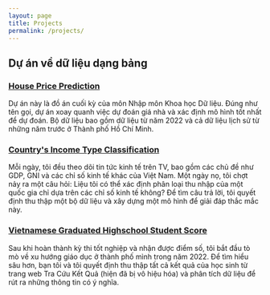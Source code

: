 ```yaml
---
layout: page
title: Projects
permalink: /projects/
---
```


## **Dự án về dữ liệu dạng bảng**
### [House Price Prediction](/projects/house_price_prediction)
Dự án này là đồ án cuối kỳ của môn Nhập môn Khoa học Dữ liệu. Đúng như tên gọi, dự án xoay quanh việc dự đoán giá nhà và xác định mô hình tốt nhất để dự đoán. Bộ dữ liệu bao gồm dữ liệu từ năm 2022 và cả dữ liệu lịch sử từ những năm trước ở Thành phố Hồ Chí Minh.

### [Country's Income Type Classification](/404.html)
Mỗi ngày, tôi đều theo dõi tin tức kinh tế trên TV, bao gồm các chủ đề như GDP, GNI và các chỉ số kinh tế khác của Việt Nam. Một ngày nọ, tôi chợt nảy ra một câu hỏi: Liệu tôi có thể xác định phân loại thu nhập của một quốc gia chỉ dựa trên các chỉ số kinh tế không? Để tìm câu trả lời, tôi quyết định thu thập một bộ dữ liệu và xây dựng một mô hình để giải đáp thắc mắc này.

### [Vietnamese Graduated Highschool Student Score](/404.html)
Sau khi hoàn thành kỳ thi tốt nghiệp và nhận được điểm số, tôi bắt đầu tò mò về xu hướng giáo dục ở thành phố mình trong năm 2022. Để tìm hiểu sâu hơn, bạn tôi và tôi quyết định thu thập tất cả kết quả của học sinh từ trang web Tra Cứu Kết Quả (hiện đã bị vô hiệu hóa) và phân tích dữ liệu để rút ra những thông tin có ý nghĩa.
